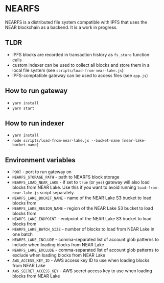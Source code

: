 # NEARFS

NEARFS is a distributed file system compatible with IPFS that uses the NEAR blockchain as a backend. It is a work in progress.

## TLDR

- IPFS blocks are recorded in transaction history as `fs_store` function calls
- custom indexer can be used to collect all blocks and store them in a local file system (see `scripts/load-from-near-lake.js`)
- IPFS-comptatible gateway can be used to access files (see `app.js`)

## How to run gateway

- `yarn install`
- `yarn start`

## How to run indexer

- `yarn install`
- `node scripts/load-from-near-lake.js --bucket-name [near-lake-bucket-name]`

## Environment variables

- `PORT` - port to run gateway on
- `NEARFS_STORAGE_PATH` - path to NEARFS block storage
- `NEARFS_LOAD_NEAR_LAKE` - if set to `true` (or `yes`) gateway will also load blocks from NEAR Lake. Use this if you want to avoid running `load-from-near-lake.js` script separately.
- `NEARFS_LAKE_BUCKET_NAME` - name of the NEAR Lake S3 bucket to load blocks from
- `NEARFS_LAKE_REGION_NAME` - region of the NEAR Lake S3 bucket to load blocks from
- `NEARFS_LAKE_ENDPOINT` - endpoint of the NEAR Lake S3 bucket to load blocks from
- `NEARFS_LAKE_BATCH_SIZE` - number of blocks to load from NEAR Lake in one batch
- `NEARFS_LAKE_INCLUDE` - comma-separated list of account glob patterns to include when loading blocks from NEAR Lake
- `NEARFS_LAKE_EXCLUDE` - comma-separated list of account glob patterns to exclude when loading blocks from NEAR Lake
- `AWS_ACCESS_KEY_ID` - AWS access key ID to use when loading blocks from NEAR Lake
- `AWS_SECRET_ACCESS_KEY` - AWS secret access key to use when loading blocks from NEAR Lake



